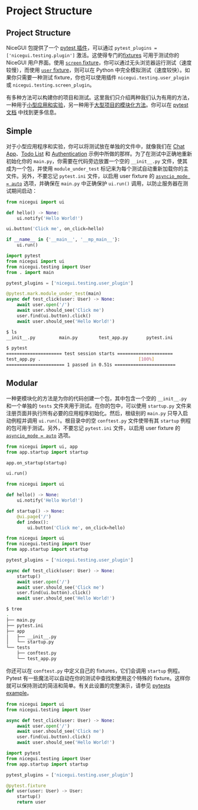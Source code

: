 # Project Structure

## Project Structure

NiceGUI 包提供了一个 [pytest 插件](https://docs.pytest.org/en/stable/how-to/writing_plugins.html)，可以通过 `pytest_plugins = ['nicegui.testing.plugin']` 激活。这使得专门的[fixtures](https://docs.pytest.org/en/stable/explanation/fixtures.html) 可用于测试你的 NiceGUI 用户界面。使用 [ `screen` fixture](/documentation/screen)，你可以通过无头浏览器运行测试（速度较慢），而使用 [`user` fixture](/documentation/user)，则可以在 Python 中完全模拟测试（速度较快）。如果你只需要一种测试 fixture，你也可以使用插件 `nicegui.testing.user_plugin` 或 `nicegui.testing.screen_plugin`。

有多种方法可以构建你的项目和测试。这里我们只介绍两种我们认为有用的方法，一种用于[小型应用和实验](#simple)，另一种用于[大型项目的模块化方法](#modular)。你可以在 [pytest 文档](https://docs.pytest.org/en/stable/contents.html) 中找到更多信息。

## Simple

对于小型应用程序和实验，你可以将测试放在单独的文件中，就像我们在 [Chat App](https://github.com/zauberzeug/nicegui/tree/main/examples/chat_app)、[Todo List](https://github.com/zauberzeug/nicegui/tree/main/examples/todo_list/) 和 [Authentication](https://github.com/zauberzeug/nicegui/tree/main/examples/authentication) 示例中所做的那样。为了在测试中正确地重新初始化你的 `main.py`，你需要在代码旁边放置一个空的 `__init__.py` 文件，使其成为一个包，并使用 `module_under_test` 标记来为每个测试自动重新加载你的主文件。另外，不要忘记 `pytest.ini` 文件，以启用 user fixture 的 [`asyncio_mode = auto`](/documentation/user#async_execution) 选项，并确保在 `main.py` 中正确保护 `ui.run()` 调用，以防止服务器在测试期间启动：

```python
from nicegui import ui

def hello() -> None:
    ui.notify('Hello World!')

ui.button('Click me', on_click=hello)

if __name__ in {'__main__', '__mp_main__'}:
    ui.run()
```

```python
import pytest
from nicegui import ui
from nicegui.testing import User
from . import main

pytest_plugins = ['nicegui.testing.user_plugin']

@pytest.mark.module_under_test(main)
async def test_click(user: User) -> None:
    await user.open('/')
    await user.should_see('Click me')
    user.find(ui.button).click()
    await user.should_see('Hello World!')
```

```bash
$ ls
__init__.py         main.py        test_app.py       pytest.ini

$ pytest
===================== test session starts =====================
test_app.py .                                     [100%]
====================== 1 passed in 0.51s =======================
```

## Modular

一种更模块化的方法是为你的代码创建一个包，其中包含一个空的 `__init__.py` 和一个单独的 `tests` 文件夹用于测试。在你的包中，可以使用 `startup.py` 文件来注册页面并执行所有必要的应用程序初始化。然后，根级别的 `main.py` 只导入启动例程并调用 `ui.run()`。根目录中的空 `conftest.py` 文件使带有其 `startup` 例程的包可用于测试。另外，不要忘记 `pytest.ini` 文件，以启用 user fixture 的 [`asyncio_mode = auto`](/documentation/user#async_execution) 选项。

```python
from nicegui import ui, app
from app.startup import startup

app.on_startup(startup)

ui.run()
```

```python
from nicegui import ui

def hello() -> None:
    ui.notify('Hello World!')

def startup() -> None:
    @ui.page('/')
    def index():
        ui.button('Click me', on_click=hello)
```

```python
from nicegui import ui
from nicegui.testing import User
from app.startup import startup

pytest_plugins = ['nicegui.testing.user_plugin']

async def test_click(user: User) -> None:
    startup()
    await user.open('/')
    await user.should_see('Click me')
    user.find(ui.button).click()
    await user.should_see('Hello World!')
```

```bash
$ tree
.
├── main.py
├── pytest.ini
├── app
│   ├── __init__.py
│   └── startup.py
└── tests
    ├── conftest.py
    └── test_app.py
```

你还可以在 `conftest.py` 中定义自己的 fixtures，它们会调用 `startup` 例程。Pytest 有一些魔法可以自动在你的测试中查找和使用这个特殊的 fixture。这样你就可以保持测试的简洁和简单。有关此设置的完整演示，请参见 [pytests example](https://github.com/zauberzeug/nicegui/tree/main/examples/pytests)。

```python
from nicegui import ui
from nicegui.testing import User

async def test_click(user: User) -> None:
    await user.open('/')
    await user.should_see('Click me')
    user.find(ui.button).click()
    await user.should_see('Hello World!')
```

```python
import pytest
from nicegui.testing import User
from app.startup import startup

pytest_plugins = ['nicegui.testing.user_plugin']

@pytest.fixture
def user(user: User) -> User:
    startup()
    return user
```
